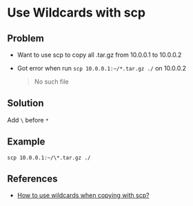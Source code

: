 # Use Wildcards with scp

## Problem
* Want to use scp to copy all .tar.gz from 10.0.0.1 to 10.0.0.2
* Got error when run `scp 10.0.0.1:~/*.tar.gz ./` on 10.0.0.2

  > No such file

## Solution
Add `\` before `*`

## Example
```
scp 10.0.0.1:~/\*.tar.gz ./
```

## References
* [How to use wildcards when copying with scp?](https://unix.stackexchange.com/questions/27419/how-to-use-wildcards-when-copying-with-scp)

